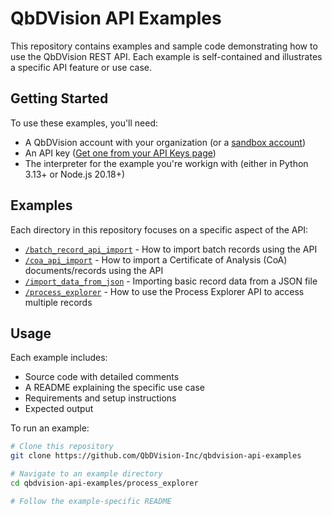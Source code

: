 # QbDVision API Examples

This repository contains examples and sample code demonstrating how to use the
QbDVision REST API. Each example is self-contained and illustrates a specific
API feature or use case.

## Getting Started

To use these examples, you'll need:

- A QbDVision account with your organization (or a [sandbox account](https://sandbox.qbdvision.com/))
- An API key ([Get one from your API Keys page](https://sandbox.qbdvision.com/users/list.html?showAPIKeys=true))
- The interpreter for the example you're workign with (either in Python 3.13+ or Node.js 20.18+)

## Examples

Each directory in this repository focuses on a specific aspect of the API:

- [`/batch_record_api_import`](/batch_record_api_import) - How to import batch records using the API
- [`/coa_api_import`](/coa_api_import) - How to import a Certificate of Analysis (CoA) documents/records using the API
- [`/import_data_from_json`](/import_data_from_json) - Importing basic record data from a JSON file
- [`/process_explorer`](/process_explorer) - How to use the Process Explorer API to access multiple records

## Usage

Each example includes:

- Source code with detailed comments
- A README explaining the specific use case
- Requirements and setup instructions
- Expected output

To run an example:

```bash
# Clone this repository
git clone https://github.com/QbDVision-Inc/qbdvision-api-examples

# Navigate to an example directory
cd qbdvision-api-examples/process_explorer 

# Follow the example-specific README
